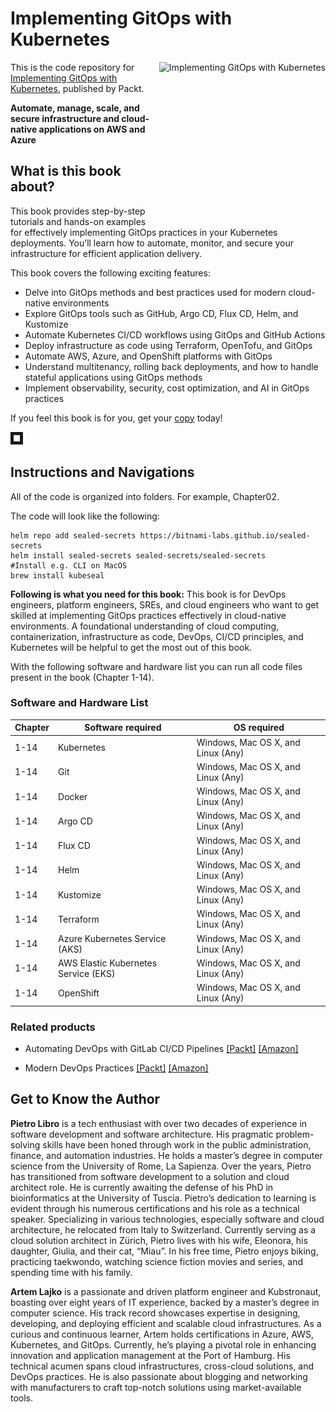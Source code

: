 # Implementing GitOps with Kubernetes

<a href="https://www.packtpub.com/en-in/product/implementing-gitops-with-kubernetes-9781835884225?utm_source=github&utm_medium=repository&utm_campaign=9781786461629"><img src="https://content.packt.com/_/image/xxlarge/B22100/cover_image_large.jpg" alt="Implementing GitOps with Kubernetes" height="256px" align="right"></a>

This is the code repository for [Implementing GitOps with Kubernetes](https://www.packtpub.com/en-in/product/implementing-gitops-with-kubernetes-9781835884225?utm_source=github&utm_medium=repository&utm_campaign=9781786461629), published by Packt.

**Automate, manage, scale, and secure infrastructure and cloud-native applications on AWS and Azure**

## What is this book about?
This book provides step-by-step tutorials and hands-on examples for effectively implementing GitOps practices in your Kubernetes deployments. You’ll learn how to automate, monitor, and secure your infrastructure for efficient application delivery.


This book covers the following exciting features:
* Delve into GitOps methods and best practices used for modern cloud-native environments
* Explore GitOps tools such as GitHub, Argo CD, Flux CD, Helm, and Kustomize
* Automate Kubernetes CI/CD workflows using GitOps and GitHub Actions
* Deploy infrastructure as code using Terraform, OpenTofu, and GitOps
* Automate AWS, Azure, and OpenShift platforms with GitOps
* Understand multitenancy, rolling back deployments, and how to handle stateful applications using GitOps methods
* Implement observability, security, cost optimization, and AI in GitOps practices

If you feel this book is for you, get your [copy](https://www.amazon.com/dp/1835884237) today!

<a href="https://www.packtpub.com/?utm_source=github&utm_medium=banner&utm_campaign=GitHubBanner"><img src="https://raw.githubusercontent.com/PacktPublishing/GitHub/master/GitHub.png" 
alt="https://www.packtpub.com/" border="5" /></a>

## Instructions and Navigations
All of the code is organized into folders. For example, Chapter02.

The code will look like the following:
```
helm repo add sealed-secrets https://bitnami-labs.github.io/sealed-secrets
helm install sealed-secrets sealed-secrets/sealed-secrets
#Install e.g. CLI on MacOS
brew install kubeseal
```

**Following is what you need for this book:**
This book is for DevOps engineers, platform engineers, SREs, and cloud engineers who want to get skilled at implementing GitOps practices effectively in cloud-native environments. A foundational understanding of cloud computing, containerization, infrastructure as code, DevOps, CI/CD principles, and Kubernetes will be helpful to get the most out of this book.

With the following software and hardware list you can run all code files present in the book (Chapter 1-14).
### Software and Hardware List
| Chapter | Software required | OS required |
| -------- | ------------------------------------ | ----------------------------------- |
| 1-14 | Kubernetes | Windows, Mac OS X, and Linux (Any) |
| 1-14 | Git | Windows, Mac OS X, and Linux (Any) |
| 1-14 | Docker | Windows, Mac OS X, and Linux (Any) |
| 1-14 | Argo CD | Windows, Mac OS X, and Linux (Any) |
| 1-14 | Flux CD | Windows, Mac OS X, and Linux (Any) |
| 1-14 | Helm | Windows, Mac OS X, and Linux (Any) |
| 1-14 | Kustomize | Windows, Mac OS X, and Linux (Any) |
| 1-14 | Terraform | Windows, Mac OS X, and Linux (Any) |
| 1-14 | Azure Kubernetes Service (AKS) | Windows, Mac OS X, and Linux (Any) |
| 1-14 | AWS Elastic Kubernetes Service (EKS) | Windows, Mac OS X, and Linux (Any) |
| 1-14 | OpenShift | Windows, Mac OS X, and Linux (Any) |


### Related products
* Automating DevOps with GitLab CI/CD Pipelines [[Packt]](https://www.packtpub.com/en-in/product/automating-devops-with-gitlab-cicd-pipelines-9781803233000?utm_source=github&utm_medium=repository&utm_campaign=) [[Amazon]](https://www.amazon.com/dp/1803233001)

* Modern DevOps Practices [[Packt]](https://www.packtpub.com/en-in/product/modern-devops-practices-9781805121824?utm_source=github&utm_medium=repository&utm_campaign=) [[Amazon]](https://www.amazon.com/dp/1805121820)

## Get to Know the Author
**Pietro Libro**
is a tech enthusiast with over two decades of experience in software development and software architecture. His pragmatic problem-solving skills have been honed through work in the public administration, finance, and automation industries. He holds a master’s degree in computer science from the University of Rome, La Sapienza. Over the years, Pietro has transitioned from software development to a solution and cloud architect role. He is currently awaiting the defense of his PhD in bioinformatics at the University of Tuscia. Pietro’s dedication to learning is evident through his numerous certifications and his role as a technical speaker. Specializing in various technologies, especially software and cloud architecture, he relocated from Italy to Switzerland. Currently serving as a cloud solution architect in Zürich, Pietro lives with his wife, Eleonora, his daughter, Giulia, and their cat, “Miau”. In his free time, Pietro enjoys biking, practicing taekwondo, watching science fiction movies and series, and spending time with his family.


**Artem Lajko**
is a passionate and driven platform engineer and Kubstronaut, boasting over eight years of IT experience, backed by a master’s degree in computer science. His track record showcases expertise in designing, developing, and deploying efficient and scalable cloud infrastructures. As a curious and continuous learner, Artem holds certifications in Azure, AWS, Kubernetes, and GitOps. Currently, he’s playing a pivotal role in enhancing innovation and application management at the Port of Hamburg. His technical acumen spans cloud infrastructures, cross-cloud solutions, and DevOps practices. He is also passionate about blogging and networking with manufacturers to craft top-notch solutions using market-available tools.

